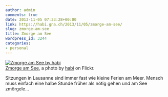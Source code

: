 ```yaml
---
author: admin
comments: true
date: 2013-11-05 07:33:28+00:00
link: https://habi.gna.ch/2013/11/05/zmorge-am-see/
slug: zmorge-am-see
title: Zmorge am See
wordpress_id: 3244
categories:
- personal
---
```


[![Zmorge am See by habi](http://farm4.staticflickr.com/3716/10686102943_5d210a943c.jpg)](http://www.flickr.com/photos/habi/10686102943/)  
[Zmorge am See](http://www.flickr.com/photos/habi/10686102943/), a photo by [habi](http://www.flickr.com/photos/habi/) on Flickr.

Sitzungen in Lausanne sind immer fast wie kleine Ferien am Meer. Mensch muss einfach eine halbe Stunde früher als nötig gehen und  am See zmörgele...
